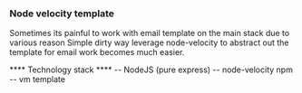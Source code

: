 ### Node velocity template

Sometimes its painful to work with email template on the main stack due to various reason
Simple dirty way leverage node-velocity to abstract out the template for email work becomes much easier.

**** Technology stack ****
-- NodeJS (pure express)
-- node-velocity npm
-- vm template
